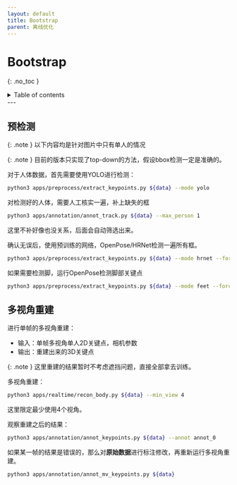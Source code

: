 ```yaml
---
layout: default
title: Bootstrap
parent: 离线优化
---
```


# Bootstrap
{: .no_toc }

<details close markdown="block">
  <summary>
    Table of contents
  </summary>
  {: .text-delta }
1. TOC
{:toc}
</details>
---

## 预检测

{: .note }
以下内容均是针对图片中只有单人的情况

{: .note }
目前的版本只实现了top-down的方法，假设bbox检测一定是准确的。

对于人体数据，首先需要使用YOLO进行检测：

```bash
python3 apps/preprocess/extract_keypoints.py ${data} --mode yolo
```

对检测好的人体，需要人工核实一遍，补上缺失的框

```bash
python3 apps/annotation/annot_track.py ${data} --max_person 1
```

这里不补好像也没关系，后面会自动筛选出来。

确认无误后，使用预训练的网络，OpenPose/HRNet检测一遍所有框。

```bash
python3 apps/preprocess/extract_keypoints.py ${data} --mode hrnet --force
```

如果需要检测脚，运行OpenPose检测脚部关键点

```bash
python3 apps/preprocess/extract_keypoints.py ${data} --mode feet --force
```

## 多视角重建

进行单帧的多视角重建：
- 输入：单帧多视角单人2D关键点，相机参数
- 输出：重建出来的3D关键点

{: .note }
这里重建的结果暂时不考虑遮挡问题，直接全部拿去训练。

多视角重建：
```bash
python3 apps/realtime/recon_body.py ${data} --min_view 4
```
这里限定最少使用4个视角。

观察重建之后的结果：
```bash
python3 apps/annotation/annot_keypoints.py ${data} --annot annot_0
```
如果某一帧的结果是错误的，那么对**原始数据**进行标注修改，再重新运行多视角重建。

```bash
python3 apps/annotation/annot_mv_keypoints.py ${data}
```

